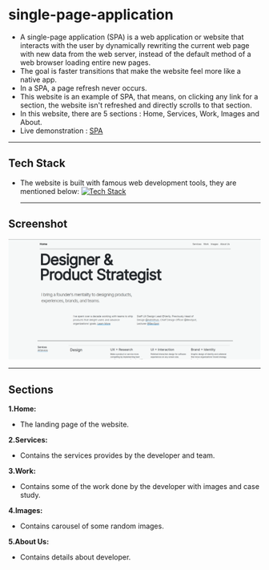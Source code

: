 # single-page-application

- A single-page application (SPA) is a web application or website that interacts with the user by dynamically rewriting the current web page with new data from the web server, instead of the default method of a web browser loading entire new pages.
- The goal is faster transitions that make the website feel more like a native app.
- In a SPA, a page refresh never occurs.
- This website is an example of SPA, that means, on clicking any link for a section, the website isn't refreshed and directly scrolls to that section.
- In this website, there are 5 sections : Home, Services, Work, Images and About.
- Live demonstration : [SPA](https://ritesh-adwani.github.io/Single-Page-Application/)

---

## Tech Stack

- The website is built with famous web development tools, they are mentioned below:
  [![Tech Stack](https://skillicons.dev/icons?i=html,css,js,bootstrap,vscode,git,github)](https://skillicons.dev)

  ***

## Screenshot

![screenshot](images/spa-ss.png)

---

## Sections

**1.Home:**

- The landing page of the website.

**2.Services:**

- Contains the services provides by the developer and team.

**3.Work:**

- Contains some of the work done by the developer with images and case study.

**4.Images:**

- Contains carousel of some random images.

**5.About Us:**

- Contains details about developer.
